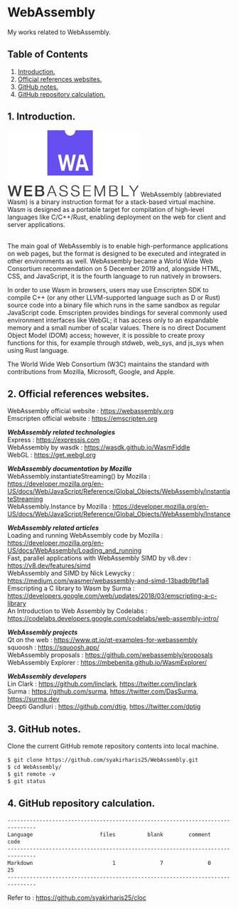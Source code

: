 # WebAssembly
My works related to WebAssembly.

## Table of Contents
1. [Introduction.](#introduction)
2. [Official references websites.](#references)
3. [GitHub notes.](#github)
4. [GitHub repository calculation.](#calculation)

<a name="introduction"></a>
## 1. Introduction.
<img src="webassembly.png" height="150"> 
WebAssembly (abbreviated Wasm) is a binary instruction format for a stack-based virtual machine. Wasm is designed as a portable target for compilation of high-level languages like C/C++/Rust, enabling deployment on the web for client and server applications. <br /><br />

The main goal of WebAssembly is to enable high-performance applications on web pages, but the format is designed to be executed and integrated in other environments as well. WebAssembly became a World Wide Web Consortium recommendation on 5 December 2019 and, alongside HTML, CSS, and JavaScript, it is the fourth language to run natively in browsers. 

In order to use Wasm in browsers, users may use Emscripten SDK to compile C++ (or any other LLVM-supported language such as D or Rust) source code into a binary file which runs in the same sandbox as regular JavaScript code. Emscripten provides bindings for several commonly used environment interfaces like WebGL; it has access only to an expandable memory and a small number of scalar values. There is no direct Document Object Model (DOM) access; however, it is possible to create proxy functions for this, for example through stdweb, web_sys, and js_sys when using Rust language.

The World Wide Web Consortium (W3C) maintains the standard with contributions from Mozilla, Microsoft, Google, and Apple.

<a name="references"></a>
## 2. Official references websites. 
WebAssembly official website : https://webassembly.org <br />
Emscripten official website : https://emscripten.org <br />

**_WebAssembly related technologies_** <br />
Express : https://expressjs.com <br />
WebAssembly by wasdk : https://wasdk.github.io/WasmFiddle <br />
WebGL : https://get.webgl.org <br />

**_WebAssembly documentation by Mozilla_** <br />
WebAssembly.instantiateStreaming() by Mozilla : https://developer.mozilla.org/en-US/docs/Web/JavaScript/Reference/Global_Objects/WebAssembly/instantiateStreaming <br />
WebAssembly.Instance by Mozilla : https://developer.mozilla.org/en-US/docs/Web/JavaScript/Reference/Global_Objects/WebAssembly/Instance <br />

**_WebAssembly related articles_** <br />
Loading and running WebAssembly code by Mozilla : https://developer.mozilla.org/en-US/docs/WebAssembly/Loading_and_running <br />
Fast, parallel applications with WebAssembly SIMD by v8.dev : https://v8.dev/features/simd <br />
WebAssembly and SIMD by Nick Lewycky : https://medium.com/wasmer/webassembly-and-simd-13badb9bf1a8 <br />
Emscripting a C library to Wasm by Surma : https://developers.google.com/web/updates/2018/03/emscripting-a-c-library <br />
An Introduction to Web Assembly by Codelabs : https://codelabs.developers.google.com/codelabs/web-assembly-intro/ <br /> 

**_WebAssembly projects_** <br />
Qt on the web : https://www.qt.io/qt-examples-for-webassembly <br />
squoosh : https://squoosh.app/ <br />
WebAssembly proposals : https://github.com/webassembly/proposals <br />
WebAssembly Explorer : https://mbebenita.github.io/WasmExplorer/ <br />

**_WebAssembly developers_** <br />
Lin Clark : https://github.com/linclark, https://twitter.com/linclark <br />
Surma : https://github.com/surma, https://twitter.com/DasSurma, https://surma.dev <br />
Deepti Gandluri : https://github.com/dtig, https://twitter.com/dptig <br />

<a name="github"></a>
## 3. GitHub notes.
Clone the current GitHub remote repository contents into local machine.
```
$ git clone https://github.com/syakirharis25/WebAssembly.git
$ cd WebAssembly/
$ git remote -v
$ git status
```

<a name="calculation"></a>
## 4. GitHub repository calculation.
```
-------------------------------------------------------------------------------
Language                     files          blank        comment           code
-------------------------------------------------------------------------------
Markdown                         1              7              0             25
-------------------------------------------------------------------------------
```
Refer to : https://github.com/syakirharis25/cloc
